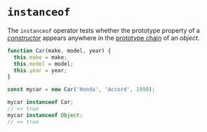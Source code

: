 # `instanceof`

The `instanceof` operator tests whether the prototype property of a [_constructor_][info-prototype-constructor] appears anywhere in the [prototype chain][info-prototype-inheritance] of an _object_.

```javascript
function Car(make, model, year) {
  this.make = make;
  this.model = model;
  this.year = year;
}

const mycar = new Car('Honda', 'Accord', 1998);

mycar instanceof Car;
// => true
mycar instanceof Object;
// => true
```

[info-prototype-constructor]: ../info/constructor.md
[info-prototype-inheritance]: ../info/prototype_inheritance.md
